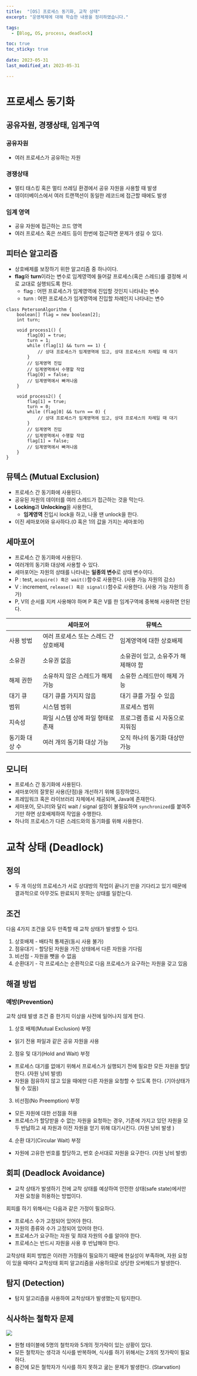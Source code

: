 ```yaml
---
title:  "[OS] 프로세스 동기화, 교착 상태"
excerpt: "운영체제에 대해 학습한 내용을 정리하였습니다."

tags:
  - [Blog, OS, process, deadlock]

toc: true
toc_sticky: true
 
date: 2023-05-31
last_modified_at: 2023-05-31

---
```


# 프로세스 동기화

## 공유자원, 경쟁상태, 임계구역

### 공유자원

- 여러 프로세스가 공유하는 자원

### 경쟁상태

- 멀티 태스킹 혹은 멀티 쓰레딩 환경에서 공유 자원을 사용할 때 발생
- 데이터베이스에서 여러 트랜잭션이 동일한 레코드에 접근할 때에도 발생

### 임계  영역

- 공유 자원에 접근하는 코드 영역
- 여러 프로세스 혹은 쓰레드 등이 한번에 접근하면 문제가 생길 수 있다.

## 피터슨 알고리즘

- 상호배제를 보장하기 위한 알고리즘 중 하나이다.
- **flag**와 **turn**이라는 변수로 임계영역에 들어갈 프로세스(혹은 스레드)를 결정해 서로 교대로 실행되도록 한다.
	- flag : 어떤 프로세스가 임계영역에 진입할 것인지 나타내는 변수
	- turn : 어떤 프로세스가 임계영역에 진입할 차례인지 나타내는 변수

```
class PetersonAlgorithm {
    boolean[] flag = new boolean[2];
    int turn;

    void process1() {
        flag[0] = true;
        turn = 1;
        while (flag[1] && turn == 1) {
            // 상대 프로세스가 임계영역에 있고, 상대 프로세스의 차례일 때 대기
        }
        // 임계영역 진입
        // 임계영역에서 수행할 작업
        flag[0] = false;
        // 임계영역에서 빠져나옴
    }

    void process2() {
        flag[1] = true;
        turn = 0;
        while (flag[0] && turn == 0) {
            // 상대 프로세스가 임계영역에 있고, 상대 프로세스의 차례일 때 대기
        }
        // 임계영역 진입
        // 임계영역에서 수행할 작업
        flag[1] = false;
        // 임계영역에서 빠져나옴
    }
}

```

## 뮤텍스 (Mutual Exclusion)

- 프로세스 간 동기화에 사용된다.
- 공유된 자원의 데이터를 여러 스레드가 접근하는 것을 막는다.
- **Locking**과 **Unlocking**을 사용한다,
    - **임계영역** 진입시 lock을 하고, 나올 땐 unlock을 한다.
- 이진 세마포어와 유사하다.(0 혹은 1의 값을 가지는 세마포어)

## 세마포어

- 프로세스 간 동기화에 사용된다.
- 여러개의 동기화 대상에 사용할 수 있다.
- 세마포어는 자원의 상태를 나타내는 **일종의 변수**로 상태 변수이다.
- P : test, `acquire() 혹은 wait()`함수로 사용한다. (사용 가능 자원의 감소)
- V : increment, `release() 혹은 signal()`함수로 사용한다. (사용 가능 자원의 증가)
- P, V의 순서를 지켜 사용해야 하며 P 혹은 V를 한 임계구역에 중복해 사용하면 안된다.

|                    | 세마포어                           | 뮤텍스                               |
|--------------------|----------------------------------|-------------------------------------|
| 사용 방법           | 여러 프로세스 또는 스레드 간 상호배제 | 임계영역에 대한 상호배제              |
| 소유권              | 소유권 없음                        | 소유권이 있고, 소유주가 해제해야 함     |
| 해제 권한           | 소유하지 않은 스레드가 해제 가능     | 소유한 스레드만이 해제 가능            |
| 대기 큐             | 대기 큐를 가지지 않음                | 대기 큐를 가질 수 있음                 |
| 범위               | 시스템 범위                          | 프로세스 범위                         |
| 지속성              | 파일 시스템 상에 파일 형태로 존재     | 프로그램 종료 시 자동으로 지워짐       |
| 동기화 대상 수       | 여러 개의 동기화 대상 가능           | 오직 하나의 동기화 대상만 가능          |


## 모니터

- 프로세스 간 동기화에 사용된다.
- 세마포어의 잘못된 사용(단점)을 개선하기 위해 등장하였다.
- 프레임워크 혹은 라이브러리 자체에서 제공되며, Java에 존재한다.
- 세마포어, 모니터와 달리 wait / signal 설정이 불필요하며 `synchronized`를 붙여주기만 하면 상호배제하여 작업을 수행한다.
- 하나의 프로세스가 다른 스레드와의 동기화를 위해 사용한다.

# 교착 상태 (Deadlock)

## 정의

- 두 개 이상의 프로세스가 서로 상대방의 작업이 끝나기 만을 기다리고 있기 때문에 결과적으로 아무것도 완료되지 못하는 상태를 일컫는다.

## 조건

다음 4가지 조건을 모두 만족할 때 교착 상태가 발생할 수 있다.

1. 상호배제 - 배타적 통제권(동시 사용 불가)  
2. 점유대기 - 할당된 자원을 가진 상태에서 다른 자원을 기다림  
3. 비선점 - 자원을 뺏을 수 없음  
4. 순환대기 - 각 프로세스는 순환적으로 다음 프로세스가 요구하는 자원을 갖고 있음

## 해결 방법

### 예방(Prevention)

교착 상태 발생 조건 중 한가지 이상을 사전에 일어나지 않게 한다.

1. 상호 배제(Mutual Exclusion) 부정
- 읽기 전용 파일과 같은 공유 자원을 사용

2. 점유 및 대기(Hold and Wait) 부정
- 프로세스 대기를 없애기 위해서 프로세스가 실행되기 전에 필요한 모든 자원을 할당한다. (자원 낭비 발생)
- 자원을 점유하지 않고 있을 때에만 다른 자원을 요청할 수 있도록 한다. (기아상태가 될 수 있음)

3. 비선점(No Preemption) 부정
- 모든 자원에 대한 선점을 허용
- 프로세스가 할당받을 수 없는 자원을 요청하는 경우, 기존에 가지고 있던 자원을 모두 반납하고 새 자원과 이전 자원을 얻기 위해 대기시킨다. (자원 낭비 발생 )

4. 순환 대기(Circular Wait) 부정
- 자원에 고유한 번호를 할당하고, 번호 순서대로 자원을 요구한다. (자원 낭비 발생)

## 회피 (Deadlock Avoidance)

- 교착 상태가 발생하기 전에 교착 상태를 예상하여 안전한 상태(safe state)에서만 자원 요청을 허용하는 방법이다.

회피를 하기 위해서는 다음과 같은 가정이 필요하다.

- 프로세스 수가 고정되어 있어야 한다.
- 자원의 종류와 수가 고정되어 있어야 한다.
- 프로세스가 요구하는 자원 및 최대 자원의 수를 알아야 한다.
- 프로세스는 반드시 자원을 사용 후 반납해야 한다.

교착상태 회피 방법은 이러한 가정들이 필요하기 때문에 현실성이 부족하며, 자원 요청이 있을 때마다 교착상태 회피 알고리즘을 사용하므로 상당한 오버헤드가 발생한다.

## 탐지 (Detection)

- 탐지 알고리즘을 사용하여 교착상태가 발생했는지 탐지한다.

## 식사하는 철학자 문제

![](https://user-images.githubusercontent.com/34755287/54337394-1f7ccf00-4672-11e9-9fc0-cb98c4171239.png)

- 원형 테이블에 5명의 철학자와 5개의 젓가락이 있는 상황이 있다.
- 모든 철학자는 생각과 식사를 반복하며, 식사를 하기 위해서는 2개의 젓가락이 필요하다.
- 중간에 모든 철학자가 식사를 하지 못하고 굶는 문제가 발생한다. (Starvation)
